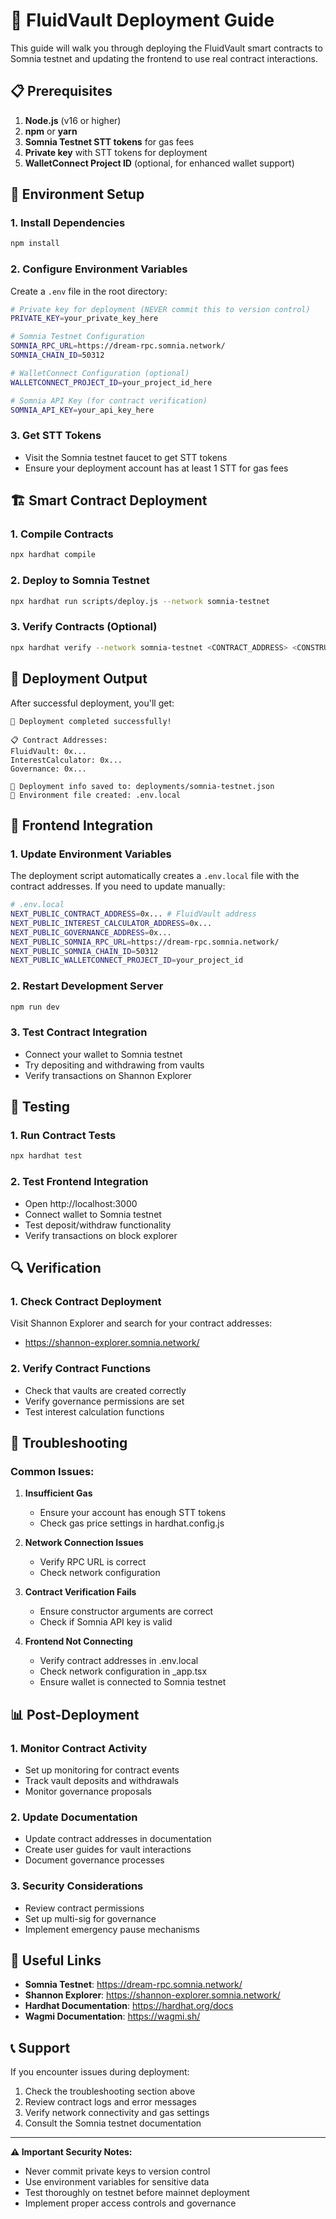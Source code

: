 # 🚀 FluidVault Deployment Guide

This guide will walk you through deploying the FluidVault smart contracts to Somnia testnet and updating the frontend to use real contract interactions.

## 📋 Prerequisites

1. **Node.js** (v16 or higher)
2. **npm** or **yarn**
3. **Somnia Testnet STT tokens** for gas fees
4. **Private key** with STT tokens for deployment
5. **WalletConnect Project ID** (optional, for enhanced wallet support)

## 🔧 Environment Setup

### 1. Install Dependencies
```bash
npm install
```

### 2. Configure Environment Variables
Create a `.env` file in the root directory:

```bash
# Private key for deployment (NEVER commit this to version control)
PRIVATE_KEY=your_private_key_here

# Somnia Testnet Configuration
SOMNIA_RPC_URL=https://dream-rpc.somnia.network/
SOMNIA_CHAIN_ID=50312

# WalletConnect Configuration (optional)
WALLETCONNECT_PROJECT_ID=your_project_id_here

# Somnia API Key (for contract verification)
SOMNIA_API_KEY=your_api_key_here
```

### 3. Get STT Tokens
- Visit the Somnia testnet faucet to get STT tokens
- Ensure your deployment account has at least 1 STT for gas fees

## 🏗️ Smart Contract Deployment

### 1. Compile Contracts
```bash
npx hardhat compile
```

### 2. Deploy to Somnia Testnet
```bash
npx hardhat run scripts/deploy.js --network somnia-testnet
```

### 3. Verify Contracts (Optional)
```bash
npx hardhat verify --network somnia-testnet <CONTRACT_ADDRESS> <CONSTRUCTOR_ARGS>
```

## 📄 Deployment Output

After successful deployment, you'll get:

```
🎉 Deployment completed successfully!

📋 Contract Addresses:
FluidVault: 0x...
InterestCalculator: 0x...
Governance: 0x...

📄 Deployment info saved to: deployments/somnia-testnet.json
📄 Environment file created: .env.local
```

## 🔄 Frontend Integration

### 1. Update Environment Variables
The deployment script automatically creates a `.env.local` file with the contract addresses. If you need to update manually:

```bash
# .env.local
NEXT_PUBLIC_CONTRACT_ADDRESS=0x... # FluidVault address
NEXT_PUBLIC_INTEREST_CALCULATOR_ADDRESS=0x...
NEXT_PUBLIC_GOVERNANCE_ADDRESS=0x...
NEXT_PUBLIC_SOMNIA_RPC_URL=https://dream-rpc.somnia.network/
NEXT_PUBLIC_SOMNIA_CHAIN_ID=50312
NEXT_PUBLIC_WALLETCONNECT_PROJECT_ID=your_project_id
```

### 2. Restart Development Server
```bash
npm run dev
```

### 3. Test Contract Integration
- Connect your wallet to Somnia testnet
- Try depositing and withdrawing from vaults
- Verify transactions on Shannon Explorer

## 🧪 Testing

### 1. Run Contract Tests
```bash
npx hardhat test
```

### 2. Test Frontend Integration
- Open http://localhost:3000
- Connect wallet to Somnia testnet
- Test deposit/withdraw functionality
- Verify transactions on block explorer

## 🔍 Verification

### 1. Check Contract Deployment
Visit Shannon Explorer and search for your contract addresses:
- https://shannon-explorer.somnia.network/

### 2. Verify Contract Functions
- Check that vaults are created correctly
- Verify governance permissions are set
- Test interest calculation functions

## 🚨 Troubleshooting

### Common Issues:

1. **Insufficient Gas**
   - Ensure your account has enough STT tokens
   - Check gas price settings in hardhat.config.js

2. **Network Connection Issues**
   - Verify RPC URL is correct
   - Check network configuration

3. **Contract Verification Fails**
   - Ensure constructor arguments are correct
   - Check if Somnia API key is valid

4. **Frontend Not Connecting**
   - Verify contract addresses in .env.local
   - Check network configuration in _app.tsx
   - Ensure wallet is connected to Somnia testnet

## 📊 Post-Deployment

### 1. Monitor Contract Activity
- Set up monitoring for contract events
- Track vault deposits and withdrawals
- Monitor governance proposals

### 2. Update Documentation
- Update contract addresses in documentation
- Create user guides for vault interactions
- Document governance processes

### 3. Security Considerations
- Review contract permissions
- Set up multi-sig for governance
- Implement emergency pause mechanisms

## 🔗 Useful Links

- **Somnia Testnet**: https://dream-rpc.somnia.network/
- **Shannon Explorer**: https://shannon-explorer.somnia.network/
- **Hardhat Documentation**: https://hardhat.org/docs
- **Wagmi Documentation**: https://wagmi.sh/

## 📞 Support

If you encounter issues during deployment:
1. Check the troubleshooting section above
2. Review contract logs and error messages
3. Verify network connectivity and gas settings
4. Consult the Somnia testnet documentation

---

**⚠️ Important Security Notes:**
- Never commit private keys to version control
- Use environment variables for sensitive data
- Test thoroughly on testnet before mainnet deployment
- Implement proper access controls and governance